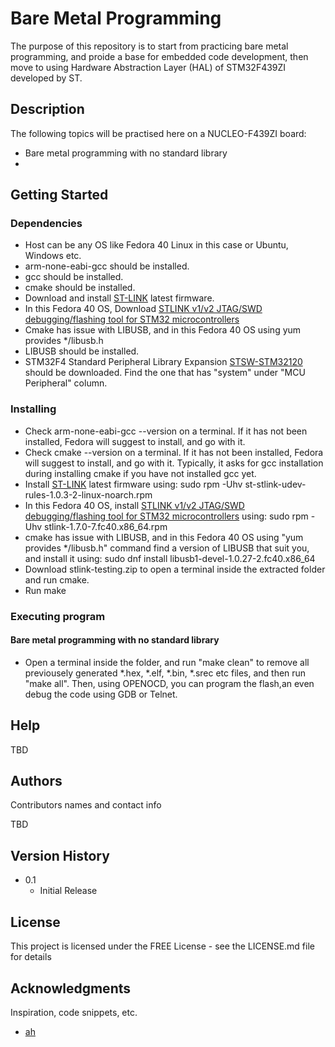 # Bare Metal Programming

The purpose of this repository is to start from practicing bare metal programming, and proide a base for embedded code development, then move to using Hardware Abstraction Layer (HAL) of STM32F439ZI developed by ST.

## Description

The following topics will be practised here on a NUCLEO-F439ZI board:
* Bare metal programming with no standard library
* 

## Getting Started

### Dependencies

* Host can be any OS like Fedora 40 Linux in this case or Ubuntu, Windows etc.  
* arm-none-eabi-gcc should be installed.
* gcc should be installed.
* cmake should be installed.
* Download and install [ST-LINK](https://www.st.com/en/development-tools/stsw-link007.html) latest firmware.
* In this Fedora 40 OS, Download [STLINK v1/v2 JTAG/SWD debugging/flashing tool for STM32 microcontrollers](https://koji.fedoraproject.org/koji/buildinfo?buildID=2389744)
* Cmake has issue with LIBUSB, and in this Fedora 40 OS using yum provides */libusb.h
* LIBUSB should be installed.
* STM32F4 Standard Peripheral Library Expansion [STSW-STM32120](https://www.st.com/en/embedded-software/stm32-standard-peripheral-library-expansion/products.html) should be downloaded. Find the one that has "system" under "MCU Peripheral" column.

### Installing

* Check arm-none-eabi-gcc --version on a terminal. If it has not been installed, Fedora will suggest to install, and go with it.
* Check cmake --version on a terminal. If it has not been installed, Fedora will suggest to install, and go with it. Typically, it asks for gcc installation during installing cmake if you have not installed gcc yet.
* Install [ST-LINK](https://www.st.com/en/development-tools/stsw-link007.html) latest firmware using: sudo rpm -Uhv st-stlink-udev-rules-1.0.3-2-linux-noarch.rpm
* In this Fedora 40 OS, install [STLINK v1/v2 JTAG/SWD debugging/flashing tool for STM32 microcontrollers](https://koji.fedoraproject.org/koji/buildinfo?buildID=2389744) using: sudo rpm -Uhv stlink-1.7.0-7.fc40.x86_64.rpm
* cmake has issue with LIBUSB, and in this Fedora 40 OS using "yum provides */libusb.h" command find a version of LIBUSB that suit you, and install it using: sudo dnf install libusb1-devel-1.0.27-2.fc40.x86_64
* Download stlink-testing.zip to open a terminal inside the extracted folder and run cmake.
* Run make

### Executing program

#### Bare metal programming with no standard library

* Open a terminal inside the folder, and run "make clean" to remove all previousely generated *.hex, *.elf, *.bin, *.srec etc files, and then run "make all". Then, using OPENOCD, you can program the flash,an even debug the code using GDB or Telnet.

## Help

TBD

## Authors

Contributors names and contact info

TBD

## Version History

* 0.1
    * Initial Release

## License

This project is licensed under the FREE License - see the LICENSE.md file for details

## Acknowledgments

Inspiration, code snippets, etc.
* [ah](https://github.com/ahasanzadeh/)